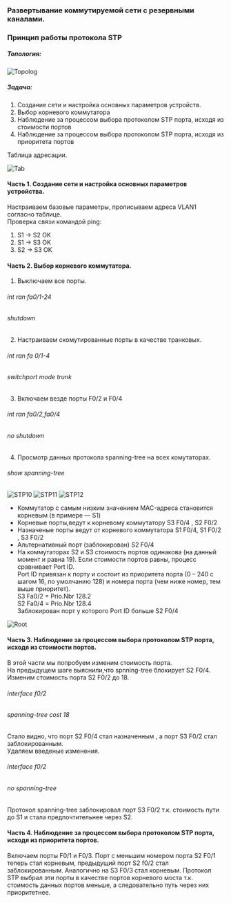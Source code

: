 ### **Развертывание коммутируемой сети с резервными каналами.**
### **Принцип работы протокола STP**
##### Топология:
![Topolog](https://github.com/Cooler1213/Otus-Network/blob/e637821fc411fcf33bafe0ded539f1efd47f1972/Lab/STP/Topolog.png)
##### Задача:
1. Создание сети и настройка основных параметров устройств.
2. Выбор корневого коммутатора
3. Наблюдение за процессом выбора протоколом STP порта, исходя из стоимости портов
4. Наблюдение за процессом выбора протоколом STP порта, исходя из приоритета портов

Таблица адресации.

![Tab](https://github.com/Cooler1213/Otus-Network/blob/92f2f776696c8c1a564fcc438d47240e14cc0cb5/Lab/STP/Tab.png)

#### Часть 1. Создание сети и настройка основных параметров устройства.  

Настраиваем базовые параметры, прописываем адреса VLAN1 согласно таблице.  
Проверка связи командой ping:
1. S1 -> S2  OK
2. S1 -> S3  OK
3. S2 -> S3  OK

#### Часть 2. Выбор корневого коммутатора.  

1. Выключаем все порты.
###### int ran fa0/1-24 
###### shutdown
2. Настраиваем скомутированные порты в качестве транковых.
###### int ran fa 0/1-4 
###### switchport mode trunk
3. Включаем везде порты F0/2 и F0/4
###### int ran fa0/2,fa0/4
###### no shutdown
4. Просмотр данных протокола spanning-tree на всех комутаторах.
###### show spanning-tree 
![STP10](https://github.com/Cooler1213/Otus-Network/blob/5e3e648cab211395a68cc59d188866e77ea4674d/Lab/STP/STP10.png)
![STP11](https://github.com/Cooler1213/Otus-Network/blob/5e3e648cab211395a68cc59d188866e77ea4674d/Lab/STP/STP11.png)
![STP12](https://github.com/Cooler1213/Otus-Network/blob/5e3e648cab211395a68cc59d188866e77ea4674d/Lab/STP/STP12.png)

- Коммутатор с самым низким значением MAC-адреса становится корневым (в примере — S1)
- Корневые порты,ведут к корневому коммутатору  S3 F0/4 , S2 F0/2
- Назначеные порты ведут от корневого коммутатора S1 F0/4, S1 F0/2 , S3 F0/2
- Альтернативный порт (заблокирован) S2 F0/4
- На коммутаторах S2 и S3 стоимость портов одинакова (на данный момент и равна 19). Если стоимости портов равны, процесс сравнивает Port ID.  
Port ID привязан к порту и состоит из приоритета порта (0 – 240 с шагом 16, по умолчанию 128) и номера порта (чем ниже номер, тем выше приоритет).  
 S3 Fa0/2  = Prio.Nbr 128.2  
 S2 Fa0/4  = Prio.Nbr 128.4  
Заблокирован порт у которого Port ID больше S2 F0/4

![Root](https://github.com/Cooler1213/Otus-Network/blob/2e3b6adb3f49744c652806fd7d0db8a94fc0c593/Lab/STP/Root.png)

#### Часть 3. Наблюдение за процессом выбора протоколом STP порта, исходя из стоимости портов.
В этой части мы попробуем изменим стоимость порта.  
На предыдущем шаге выяснили,что spnning-tree блокирует S2 F0/4.  
Изменим стоимость порта S2 F0/2 до 18.  

###### interface f0/2  
###### spanning-tree cost 18  

Стало видно, что порт S2 F0/4 стал назначенным , а порт S3 F0/2 стал заблокированным.  
Удаляем введеные изменения.  

###### interface f0/2  
###### no spanning-tree  

Протокол spanning-tree заблокировал порт S3 F0/2 т.к. стоимость пути до S1 и стала предпочтительнее через S2.

#### Часть 4. Наблюдение за процессом выбора протоколом STP порта, исходя из приоритета портов.  

Включаем порты F0/1 и F0/3.
Порт с меньшим номером порта S2 F0/1 теперь стал корневым, предыдущий порт S2 f0/2 стал заблокированным.
Аналогично на S3 F0/3 стал корневым.
Протокол STP выбрал эти порты в качестве портов корневого моста т.к. стоимость данных портов меньше, а следовательно путь через них приоритетнее.
